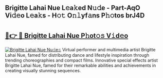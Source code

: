 ## Brigitte Lahai Nue L𝚎a𝚔ed N𝚞𝚍e - Part-AqO Vi𝚍𝚎o L𝚎a𝚔s - H𝚘𝚝 O𝚗𝚕yf𝚊ns P𝚑𝚘tos brJ4D

# <h2><a href="http://kf0kz9r.oniu.top/?m=Brigitte+Lahai+Nue">🔗👉 🔴 Brigitte Lahai Nue P𝚑ot𝚘𝚜 V𝚒d𝚎o</a></h2>

[![Brigitte Lahai Nue Nu𝚍e𝚜](https://i.imgur.com/0qMVB7G.gif)](http://kf0kz9r.oniu.top/?m=Brigitte+Lahai+Nue)
Virtual performer and multimedia artist Brigitte Lahai Nue, famed for distributing dance and lifestyle inspiration through trending choreographies and compact films. Innovative special effects artist Brigitte Lahai Nue, famed for their remarkable abilities and achievements in creating visually stunning sequences.  
